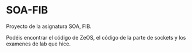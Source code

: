 # SOA-FIB
Proyecto de la asignatura SOA, FIB. 

Podéis encontrar el código de ZeOS, el código de la parte de sockets y los examenes de lab que hice.
